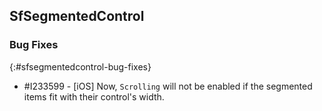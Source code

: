 ## SfSegmentedControl

### Bug Fixes
{:#sfsegmentedcontrol-bug-fixes}

* \#I233599 - [iOS] Now, `Scrolling` will not be enabled if the segmented items fit with their control's width.
